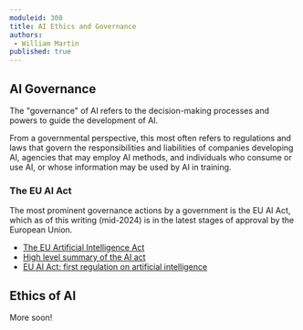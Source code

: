 ```yaml
---
moduleid: 308
title: AI Ethics and Governance
authors:
 - William Martin
published: true
---
```


## AI Governance

The "governance" of AI refers to the decision-making processes and powers to guide the 
development of AI.

From a governmental perspective, this most often refers to regulations and laws that govern the
responsibilities and liabilities of companies developing AI, agencies that may employ AI methods,
and individuals who consume or use AI, or whose information may be used by AI in training.

### The EU AI Act

The most prominent governance actions by a government is the EU AI Act, which as of this 
writing (mid-2024) is in the latest stages of approval by the European Union.

- [The EU Artificial Intelligence Act](https://artificialintelligenceact.eu/)
- [High level summary of the AI act](https://artificialintelligenceact.eu/high-level-summary/)
- [EU AI Act: first regulation on artificial intelligence](https://www.europarl.europa.eu/topics/en/article/20230601STO93804/eu-ai-act-first-regulation-on-artificial-intelligence)

## Ethics of AI

More soon!

